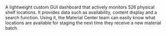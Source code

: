 A lightweight custom GUI dashboard that actively monitors 526 physical shelf locations. It provides data such as availability, content display and a search function. Using it, the Material Center team can easily know what locations are available for staging the next time they receive a new material batch.
